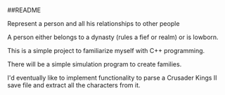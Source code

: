 ##README

Represent a person and all his relationships to other people

A person either belongs to a dynasty (rules a fief or realm) or is lowborn.

This is a simple project to familiarize myself with C++ programming.

There will be a simple simulation program to create families.

I'd eventually like to implement functionality to parse a Crusader Kings II save file and
extract all the characters from it.
